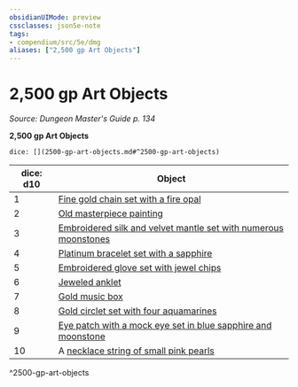 ```yaml
---
obsidianUIMode: preview
cssclasses: json5e-note
tags:
- compendium/src/5e/dmg
aliases: ["2,500 gp Art Objects"]
---
```

# 2,500 gp Art Objects
*Source: Dungeon Master's Guide p. 134* 

**2,500 gp Art Objects**

`dice: [](2500-gp-art-objects.md#^2500-gp-art-objects)`

| dice: d10 | Object |
|-----------|--------|
| 1 | [Fine gold chain set with a fire opal](compendium/items/fine-gold-chain-set-with-a-fire-opal.md) |
| 2 | [Old masterpiece painting](compendium/items/old-masterpiece-painting.md) |
| 3 | [Embroidered silk and velvet mantle set with numerous moonstones](compendium/items/embroidered-silk-and-velvet-mantle-set-with-numerous-moonstones.md) |
| 4 | [Platinum bracelet set with a sapphire](compendium/items/platinum-bracelet-set-with-a-sapphire.md) |
| 5 | [Embroidered glove set with jewel chips](compendium/items/embroidered-glove-set-with-jewel-chips.md) |
| 6 | [Jeweled anklet](compendium/items/jeweled-anklet.md) |
| 7 | [Gold music box](compendium/items/gold-music-box.md) |
| 8 | [Gold circlet set with four aquamarines](compendium/items/gold-circlet-set-with-four-aquamarines.md) |
| 9 | [Eye patch with a mock eye set in blue sapphire and moonstone](compendium/items/eye-patch-with-a-mock-eye-set-in-blue-sapphire-and-moonstone.md) |
| 10 | A [necklace string of small pink pearls](compendium/items/necklace-string-of-small-pink-pearls.md) |
^2500-gp-art-objects